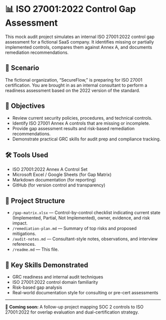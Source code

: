 # 📊 ISO 27001:2022 Control Gap Assessment

This mock audit project simulates an internal ISO 27001:2022 control gap assessment for a fictional SaaS company. It identifies missing or partially implemented controls, compares them against Annex A, and documents remediation recommendations.

## 🧩 Scenario
The fictional organization, “SecureFlow,” is preparing for ISO 27001 certification. You are brought in as an internal consultant to perform a readiness assessment based on the 2022 version of the standard.

## 📌 Objectives
- Review current security policies, procedures, and technical controls.
- Identify ISO 27001 Annex A controls that are missing or incomplete.
- Provide gap assessment results and risk-based remediation recommendations.
- Demonstrate practical GRC skills for audit prep and compliance tracking.

## 🛠️ Tools Used
- ISO 27001:2022 Annex A Control Set
- Microsoft Excel / Google Sheets (for Gap Matrix)
- Markdown documentation (for reporting)
- GitHub (for version control and transparency)

## 📄 Project Structure
- `/gap-matrix.xlsx` — Control-by-control checklist indicating current state (Implemented, Partial, Not Implemented), owner, evidence, and risk impact.
- `/remediation-plan.md` — Summary of top risks and proposed mitigations.
- `/audit-notes.md` — Consultant-style notes, observations, and interview references.
- `/readme.md` — This file.

## 🧠 Key Skills Demonstrated
- GRC readiness and internal audit techniques
- ISO 27001:2022 control domain familiarity
- Risk-based gap analysis
- Real-world documentation style for consulting or pre-cert assessments

---

🚧 **Coming soon:** A follow-up project mapping SOC 2 controls to ISO 27001:2022 for overlap evaluation and dual-certification strategy.

